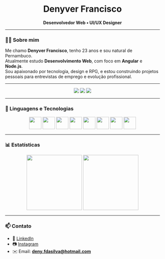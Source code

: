 <h1 align="center">Denyver Francisco</h1>

<p align="center">
  <b>Desenvolvedor Web • UI/UX Designer</b>
</p>

---

### 👨‍💻 Sobre mim
Me chamo **Denyver Francisco**, tenho 23 anos e sou natural de Pernambuco.  
Atualmente estudo **Desenvolvimento Web**, com foco em **Angular** e **Node.js**.  
Sou apaixonado por tecnologia, design e RPG, e estou construindo projetos pessoais para entrevistas de emprego e evolução profissional.  

---

<p align="center">
  <img src="https://img.shields.io/badge/Projetos-Em andamento-blue?style=for-the-badge"/>
  <img src="https://img.shields.io/badge/Estrelas-⭐%2002-yellow?style=for-the-badge"/>
  <img src="https://img.shields.io/badge/Seguidores-002-green?style=for-the-badge"/>
</p>

---

### 🚀 Linguagens e Tecnologias  

<p align="center">
  <img src="https://cdn.jsdelivr.net/gh/devicons/devicon/icons/html5/html5-original.svg" width="40" height="40"/>
  <img src="https://cdn.jsdelivr.net/gh/devicons/devicon/icons/css3/css3-original.svg" width="40" height="40"/>
  <img src="https://cdn.jsdelivr.net/gh/devicons/devicon/icons/javascript/javascript-original.svg" width="40" height="40"/>
  <img src="https://cdn.jsdelivr.net/gh/devicons/devicon/icons/typescript/typescript-original.svg" width="40" height="40"/>
  <img src="https://cdn.jsdelivr.net/gh/devicons/devicon/icons/angularjs/angularjs-original.svg" width="40" height="40"/>
  <img src="https://cdn.jsdelivr.net/gh/devicons/devicon/icons/nodejs/nodejs-original.svg" width="40" height="40"/>
  <img src="https://cdn.jsdelivr.net/gh/devicons/devicon/icons/git/git-original.svg" width="40" height="40"/>
  <img src="https://cdn.jsdelivr.net/gh/devicons/devicon/icons/github/github-original.svg" width="40" height="40"/>
</p>

---

### 📊 Estatísticas  

<p align="center">
  <img src="https://github-readme-stats.vercel.app/api?username=Denyver&show_icons=true&theme=tokyonight" height="180em"/>
  <img src="https://github-readme-stats.vercel.app/api/top-langs/?username=Denyver&layout=compact&theme=tokyonight" height="180em"/>
</p>

---

### 📫 Contato
- 💼 [LinkedIn](https://www.linkedin.com/in/denyverfrancisco)  
- 📷 [Instagram](https://www.instagram.com/dev.denyver)  
- ✉️ Email: **deny.fdasilva@hotmail.com**
